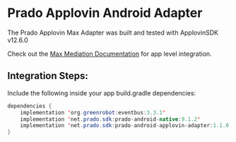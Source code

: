 # Prado Applovin Android Adapter

The Prado Applovin Max Adapter was built and tested with ApplovinSDK v12.6.0<BR>

Check out the [Max Mediation Documentation](https://dash.applovin.com/documentation/mediation/android/getting-started/integration) for app level integration.

## Integration Steps:

Include the following inside your app build.gradle dependencies:

```java
dependencies {
    implementation 'org.greenrobot:eventbus:3.3.1'
    implementation 'net.prado.sdk:prado-android-native:9.1.2'
    implementation 'net.prado.sdk:prado-android-applovin-adapter:1.1.0'
}
```

